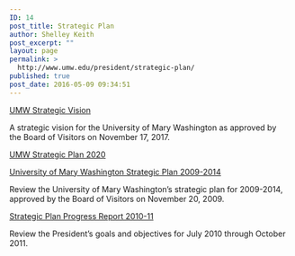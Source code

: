 ```yaml
---
ID: 14
post_title: Strategic Plan
author: Shelley Keith
post_excerpt: ""
layout: page
permalink: >
  http://www.umw.edu/president/strategic-plan/
published: true
post_date: 2016-05-09 09:34:51
---
```

<a href="http://www.umw.edu/president/wp-content/uploads/sites/37/2018/02/An-Investment-of-Hope-for-the-Future-As-passed-by-BOV-November-2017.pdf">UMW Strategic Vision</a>

A strategic vision for the University of Mary Washington as approved by the Board of Visitors on November 17, 2017.

<a href="http://provost.umw.edu/files/2016/03/UMW2020.pdf">UMW Strategic Plan 2020</a>

<a href="http://president.umw.edu/wp-content/blogs.dir/181/files/2011/09/UMW-Strategic-Plan-2009-2014.pdf">University of Mary Washington Strategic Plan 2009-2014
</a>

Review the University of Mary Washington’s strategic plan for 2009-2014, approved by the Board of Visitors on November 20, 2009.

<a href="http://president.umw.edu/wp-content/blogs.dir/181/files/2012/04/Goals-July-2010-Updates-October-2011-Final.pdf">Strategic Plan Progress Report 2010-11
</a>

Review the President’s goals and objectives for July 2010 through October 2011.